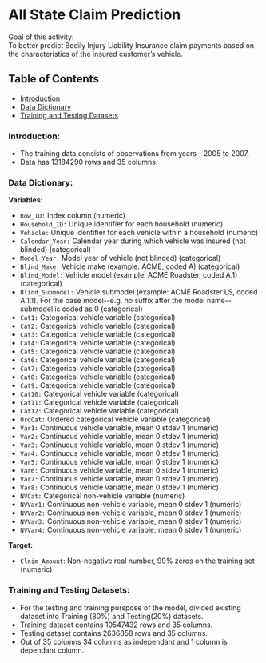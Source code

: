 # All State Claim Prediction <br>
Goal of this activity:<br>
To better predict Bodily Injury Liability Insurance claim payments based on the characteristics of the insured customer’s vehicle.

## Table of Contents
- [Introduction](#-Introduction)<br>
- [Data Dictionary](#-Data-Dictionary)
- [Training and Testing Datasets](#-Training-and-Testing-Datasets)

### Introduction:
- The training data consists of observations from years - 2005 to 2007.
- Data has 13184290 rows and 35 columns.

### Data Dictionary:
**Variables:**   

- `Row_ID:` Index column (numeric)
- `Household_ID:` Unique identifier for each household (numeric)
- `Vehicle:` Unique identifier for each vehicle within a household (numeric)
- `Calendar_Year:` Calendar year during which vehicle was insured (not blinded) (categorical)
- `Model_Year:` Model year of vehicle (not blinded) (categorical)
- `Blind_Make:` Vehicle make (example: ACME, coded A) (categorical)
- `Blind_Model:` Vehicle model (example: ACME Roadster, coded A.1) (categorical)
- `Blind_Submodel:` Vehicle submodel (example: ACME Roadster LS, coded A.1.1).  For the base model--e.g. no suffix after the model name--submodel is coded as 0   (categorical)
- `Cat1:` Categorical vehicle variable (categorical)
- `Cat2:` Categorical vehicle variable (categorical)
- `Cat3:` Categorical vehicle variable (categorical)
- `Cat4:` Categorical vehicle variable (categorical)
- `Cat5:` Categorical vehicle variable (categorical)
- `Cat6:` Categorical vehicle variable (categorical)
- `Cat7:` Categorical vehicle variable (categorical)
- `Cat8:` Categorical vehicle variable (categorical)
- `Cat9:` Categorical vehicle variable (categorical)
- `Cat10:` Categorical vehicle variable (categorical)
- `Cat11:` Categorical vehicle variable (categorical)
- `Cat12:` Categorical vehicle variable (categorical)
- `OrdCat:` Ordered categorical vehicle variable (categorical)
- `Var1:` Continuous vehicle variable, mean 0 stdev 1 (numeric)
- `Var2:` Continuous vehicle variable, mean 0 stdev 1 (numeric)
- `Var3:` Continuous vehicle variable, mean 0 stdev 1 (numeric)
- `Var4:` Continuous vehicle variable, mean 0 stdev 1 (numeric)
- `Var5:` Continuous vehicle variable, mean 0 stdev 1 (numeric)
- `Var6:` Continuous vehicle variable, mean 0 stdev 1 (numeric)
- `Var7:` Continuous vehicle variable, mean 0 stdev 1 (numeric)
- `Var8:` Continuous vehicle variable, mean 0 stdev 1 (numeric)
- `NVCat:` Categorical non-vehicle variable (numeric)
- `NVVar1:` Continuous non-vehicle variable, mean 0 stdev 1 (numeric)
- `NVVar2:` Continuous non-vehicle variable, mean 0 stdev 1 (numeric)
- `NVVar3:` Continuous non-vehicle variable, mean 0 stdev 1 (numeric)
- `NVVar4:` Continuous non-vehicle variable, mean 0 stdev 1  (numeric)

**Target:**  
- `Claim_Amount`: Non-negative real number, 99% zeros on the training set (numeric)

### Training and Testing Datasets:
- For the testing and training purspose of the model, divided existing dataset into Training (80%) and Testing(20%) datasets. 
- Training dataset contains 10547432 rows and 35 columns.
- Testing dataset contains 2636858 rows and 35 columns.
- Out of 35 columns 34 columns as independant and 1 column is dependant column. 
